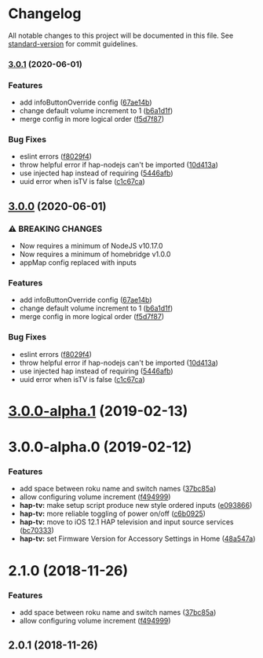 # Changelog

All notable changes to this project will be documented in this file. See [standard-version](https://github.com/conventional-changelog/standard-version) for commit guidelines.

### [3.0.1](https://github.com/bschlenk/homebridge-roku/compare/v3.0.0-alpha.1...v3.0.1) (2020-06-01)


### Features

* add infoButtonOverride config ([67ae14b](https://github.com/bschlenk/homebridge-roku/commit/67ae14b7e058d627635f0012d9b457930ea44cfc))
* change default volume increment to 1 ([b6a1d1f](https://github.com/bschlenk/homebridge-roku/commit/b6a1d1f952bbc74713a51e015006b9b27e09a9ea))
* merge config in more logical order ([f5d7f87](https://github.com/bschlenk/homebridge-roku/commit/f5d7f8762a944430e9c093fec09c600fbbfbae1b))


### Bug Fixes

* eslint errors ([f8029f4](https://github.com/bschlenk/homebridge-roku/commit/f8029f4b244cc9549942f575a25b66ee28454168))
* throw helpful error if hap-nodejs can't be imported ([10d413a](https://github.com/bschlenk/homebridge-roku/commit/10d413ade2bf5942d9befef0806deacd6aa67904))
* use injected hap instead of requiring ([5446afb](https://github.com/bschlenk/homebridge-roku/commit/5446afb8971f4cd4a148a1086f53333f692c60d8))
* uuid error when isTV is false ([c1c67ca](https://github.com/bschlenk/homebridge-roku/commit/c1c67ca833206671387c6d7fdb9536ff846e0c0f))

## [3.0.0](https://github.com/bschlenk/homebridge-roku/compare/v3.0.0-alpha.1...v3.0.0) (2020-06-01)


### ⚠ BREAKING CHANGES

* Now requires a minimum of NodeJS v10.17.0
* Now requires a minimum of homebridge v1.0.0
* appMap config replaced with inputs

### Features

* add infoButtonOverride config ([67ae14b](https://github.com/bschlenk/homebridge-roku/commit/67ae14b7e058d627635f0012d9b457930ea44cfc))
* change default volume increment to 1 ([b6a1d1f](https://github.com/bschlenk/homebridge-roku/commit/b6a1d1f952bbc74713a51e015006b9b27e09a9ea))
* merge config in more logical order ([f5d7f87](https://github.com/bschlenk/homebridge-roku/commit/f5d7f8762a944430e9c093fec09c600fbbfbae1b))


### Bug Fixes

* eslint errors ([f8029f4](https://github.com/bschlenk/homebridge-roku/commit/f8029f4b244cc9549942f575a25b66ee28454168))
* throw helpful error if hap-nodejs can't be imported ([10d413a](https://github.com/bschlenk/homebridge-roku/commit/10d413ade2bf5942d9befef0806deacd6aa67904))
* use injected hap instead of requiring ([5446afb](https://github.com/bschlenk/homebridge-roku/commit/5446afb8971f4cd4a148a1086f53333f692c60d8))
* uuid error when isTV is false ([c1c67ca](https://github.com/bschlenk/homebridge-roku/commit/c1c67ca833206671387c6d7fdb9536ff846e0c0f))

<a name="3.0.0-alpha.1"></a>
# [3.0.0-alpha.1](https://github.com/bschlenk/homebridge-roku/compare/v3.0.0-alpha.0...v3.0.0-alpha.1) (2019-02-13)



<a name="3.0.0-alpha.0"></a>
# 3.0.0-alpha.0 (2019-02-12)


### Features

* add space between roku name and switch names ([37bc85a](https://github.com/bschlenk/homebridge-roku/commit/37bc85a))
* allow configuring volume increment ([f494999](https://github.com/bschlenk/homebridge-roku/commit/f494999))
* **hap-tv:** make setup script produce new style ordered inputs ([e093866](https://github.com/bschlenk/homebridge-roku/commit/e093866))
* **hap-tv:** more reliable toggling of power on/off ([c6b0925](https://github.com/bschlenk/homebridge-roku/commit/c6b0925))
* **hap-tv:** move to iOS 12.1 HAP television and input source services ([bc70333](https://github.com/bschlenk/homebridge-roku/commit/bc70333))
* **hap-tv:** set Firmware Version for Accessory Settings in Home ([48a547a](https://github.com/bschlenk/homebridge-roku/commit/48a547a))



<a name="2.1.0"></a>
# 2.1.0 (2018-11-26)


### Features

* add space between roku name and switch names ([37bc85a](https://github.com/bschlenk/homebridge-roku/commit/37bc85a))
* allow configuring volume increment ([f494999](https://github.com/bschlenk/homebridge-roku/commit/f494999))



<a name="2.0.1"></a>
## 2.0.1 (2018-11-26)
